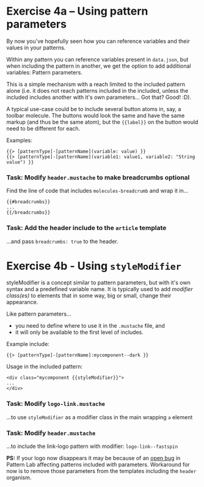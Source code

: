 # Exercise 4a – Using pattern parameters

By now you've hopefully seen how you can reference variables and their values in
your patterns.

Within any pattern you can reference variables
present in `data.json`, but when including the pattern in another,
we get the option to add additional variables: Pattern parameters.

This is a simple mechanism with a reach limited to the included pattern alone
(i.e. it does not reach patterns included in the included, unless the included
includes another with it's own parameters... Got that? Good! :D).

A typical use-case could be to include several button atoms in, say, a toolbar
molecule. The buttons would look the same and have the same markup (and thus
be the same atom), but the `{{label}}` on the button would need to be different for each.

Examples:
```
{{> [patternType]-[patternName](variable: value) }}
{{> [patternType]-[patternName](variable1: value1, variable2: "String value") }}
```

### Task: Modify `header.mustache` to make breadcrumbs optional
Find the line of code that includes `molecules-breadcrumb` and wrap it in...
```
{{#breadcrumbs}}
...
{{/breadcrumbs}}
```

### Task: Add the header include to the `article` template
...and pass `breadcrumbs: true` to the header.


# Exercise 4b - Using `styleModifier`

styleModifier is a concept similar to pattern parameters, but with it's own
syntax and a predefined variable name. It is typically used to add _modifier class(es)_
to elements that in some way, big or small, change their appearance.

Like pattern parameters...
- you need to define where to use it in the `.mustache` file, and
- it will only be available to the first level of includes.

Example include:
```
{{> [patternType]-[patternName]:mycomponent--dark }}
```
Usage in the included pattern:
```
<div class="mycomponent {{styleModifier}}">
...
</div>
```

### Task: Modify `logo-link.mustache`
...to use `styleModifier` as a modifier class in the main wrapping `a` element

### Task: Modify `header.mustache`
...to include the link-logo pattern with modifier: `logo-link--fastspin`

**PS:** If your logo now disappears it may be because of an [open bug](https://github.com/pattern-lab/patternlab-node/issues/250) in Pattern Lab
affecting patterns included _with_ parameters. Workaround for now is to remove those parameters from the templates including the `header` organism.